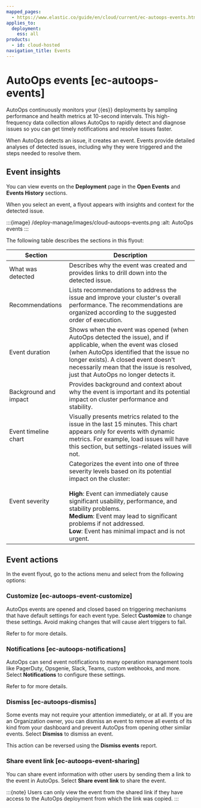 ```yaml
---
mapped_pages:
  - https://www.elastic.co/guide/en/cloud/current/ec-autoops-events.html
applies_to:
  deployment:
    ess: all
products:
  - id: cloud-hosted
navigation_title: Events
---
```


# AutoOps events [ec-autoops-events]

AutoOps continuously monitors your {{es}} deployments by sampling performance and health metrics at 10-second intervals. This high-frequency data collection allows AutoOps to rapidly detect and diagnose issues so you can get timely notifications and resolve issues faster. 

When AutoOps detects an issue, it creates an event. Events provide detailed analyses of detected issues, including why they were triggered and the steps needed to resolve them. 

## Event insights

You can view events on the **Deployment** page in the **Open Events** and **Events History** sections.

When you select an event, a flyout appears with insights and context for the detected issue.

:::{image} /deploy-manage/images/cloud-autoops-events.png
:alt: AutoOps events
:::

The following table describes the sections in this flyout:

| Section | Description |
| --- | --- |
| What was detected | Describes why the event was created and provides links to drill down into the detected issue. |
| Recommendations | Lists recommendations to address the issue and improve your cluster's overall performance. The recommendations are organized according to the suggested order of execution. |
| Event duration | Shows when the event was opened (when AutoOps detected the issue), and if applicable, when the event was closed (when AutoOps identified that the issue no longer exists). A closed event doesn't necessarily mean that the issue is resolved, just that AutoOps no longer detects it. |
| Background and impact | Provides background and context about why the event is important and its potential impact on cluster performance and stability. |
| Event timeline chart | Visually presents metrics related to the issue in the last 15 minutes. This chart appears only for events with dynamic metrics. For example, load issues will have this section, but settings-related issues will not. |
| Event severity | Categorizes the event into one of three severity levels based on its potential impact on the cluster: <br><br> **High**: Event can immediately cause significant usability, performance, and stability problems.<br> **Medium**: Event may lead to significant problems if not addressed.<br> **Low**: Event has minimal impact and is not urgent. |

## Event actions

In the event flyout, go to the actions menu and select from the following options:

### Customize [ec-autoops-event-customize]

AutoOps events are opened and closed based on triggering mechanisms that have default settings for each event type. Select **Customize** to change these settings. Avoid making changes that will cause alert triggers to fail.

Refer to [](ec-autoops-event-settings.md) for more details.

### Notifications [ec-autoops-notifications]

AutoOps can send event notifications to many operation management tools like PagerDuty, Opsgenie, Slack, Teams, custom webhooks, and more. Select **Notifications** to configure these settings. 

Refer to [](ec-autoops-notifications-settings.md) for more details.

### Dismiss [ec-autoops-dismiss]

Some events may not require your attention immediately, or at all. If you are an Organization owner, you can dismiss an event to remove all events of its kind from your dashboard and prevent AutoOps from opening other similar events. Select **Dismiss** to dismiss an event.

This action can be reversed using the **Dismiss events** report. 

### Share event link [ec-autoops-event-sharing]

You can share event information with other users by sending them a link to the event in AutoOps. Select **Share event link** to share the event.

:::{note}
Users can only view the event from the shared link if they have access to the AutoOps deployment from which the link was copied.
:::

